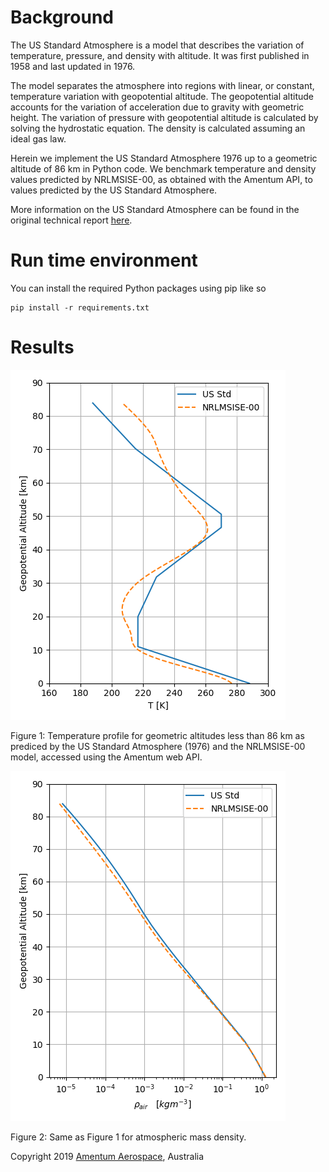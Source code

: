 # Background

The US Standard Atmosphere is a model that describes the variation of temperature, pressure, and density with altitude. It was first published in 1958 and last updated in 1976. 

The model separates the atmosphere into regions with linear, or constant, temperature variation with geopotential altitude. The geopotential altitude accounts for the variation of acceleration due to gravity with geometric height. The variation of pressure with geopotential altitude is calculated by solving the hydrostatic equation. The density is calculated assuming an ideal gas law. 

Herein we implement the US Standard Atmosphere 1976 up to a geometric altitude of 86 km in Python code. We benchmark temperature and density values predicted by NRLMSISE-00, as obtained with the Amentum API, to values predicted by the US Standard Atmosphere.

More information on the US Standard Atmosphere can be found in the original technical report [here](https://ntrs.nasa.gov/search.jsp?R=19770009539). 

# Run time environment

You can install the required Python packages using pip like so

    pip install -r requirements.txt 

# Results

![](./air_temperature_profile.png)

Figure 1: Temperature profile for geometric altitudes less than 86 km as prediced by the US Standard Atmosphere (1976) and the NRLMSISE-00 model, accessed using the Amentum web API.  

 ![](./air_density_profile.png)

 Figure 2: Same as Figure 1 for atmospheric mass density.

Copyright 2019 [Amentum Aerospace](https://amentum.space), Australia

